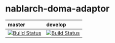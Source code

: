 # nablarch-doma-adaptor 


| master | develop |
|:-----------|:------------|
|[![Build Status](https://travis-ci.org/nablarch/nablarch-doma-adaptor.svg?branch=master)](https://travis-ci.org/nablarch/nablarch-doma-adaptor)|[![Build Status](https://travis-ci.org/nablarch/nablarch-doma-adaptor.svg?branch=develop)](https://travis-ci.org/nablarch/nablarch-doma-adaptor)|
